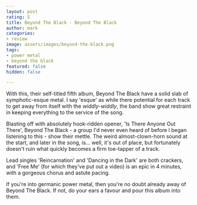 ```yaml
---
layout: post
rating: 5
title: Beyond The Black - Beyond The Black
author: mark
categories:
- review
image: assets/images/beyond-the-black.png
tags:
- power metal
- beyond the black
featured: false
hidden: false

---
```

With this, their self-titled fifth album, Beyond The Black have a solid slab of symphotic-esque metal. I say 'esque' as while there potential for each track to get away from itself with the _widdly-widdly_, the band show great restraint in keeping everything to the service of the song.

Blasting off with absolutely hook-ridden opener, 'Is There Anyone Out There', Beyond The Black - a group I'd never even heard of before I began listening to this - show their mettle. The weird almost-clown-horn sound at the start, and later in the song, is... well, it's out of place, but fortunately doesn't ruin what quickly becomes a firm toe-tapper of a track.

Lead singles 'Reincarnation' and 'Dancing in the Dark' are both crackers, and 'Free Me' (for which they've put out a video) is an epic in 4 minutes, with a gorgeous chorus and astute pacing.

If you're into germanic power metal, then you're no doubt already away of Beyond The Black. If not, do your ears a favour and pour this album into them.
